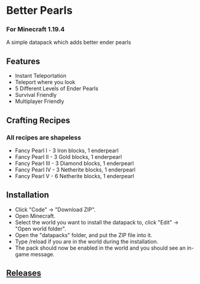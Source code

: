 # Better Pearls
### For Minecraft 1.19.4
A simple datapack which adds better ender pearls

## Features
* Instant Teleportation
* Teleport where you look
* 5 Different Levels of Ender Pearls
* Survival Friendly
* Multiplayer Friendly

## Crafting Recipes
### All recipes are shapeless
* Fancy Pearl I - 3 Iron blocks, 1 enderpearl
* Fancy Pearl II - 3 Gold blocks, 1 enderpearl
* Fancy Pearl III - 3 Diamond blocks, 1 enderpearl
* Fancy Pearl IV - 3 Netherite blocks, 1 enderpearl
* Fancy Pearl V - 6 Netherite blocks, 1 enderpearl

## Installation
* Click "Code" -> "Download ZIP".
* Open Minecraft.
* Select the world you want to install the datapack to, click "Edit" -> "Open world folder".
* Open the "datapacks" folder, and put the ZIP file into it.
* Type /reload if you are in the world during the installation.
* The pack should now be enabled in the world and you should see an in-game message.

## [Releases](https://github.com/TechnoBro03/BetterEnderPearls/releases)
